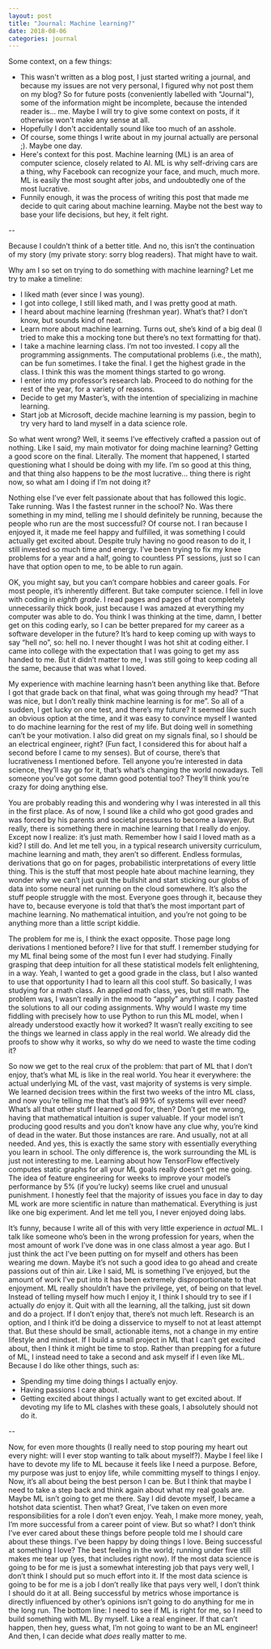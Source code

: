 ```yaml
---
layout: post
title: "Journal: Machine learning?"
date: 2018-08-06
categories: journal
---
```


Some context, on a few things:
* This wasn't written as a blog post, I just started writing a journal, and because my issues are not very personal, I figured why not post them on my blog? So for future posts (conveniently labelled with "Journal"), some of the information might be incomplete, because the intended reader is... me. Maybe I will try to give some context on posts, if it otherwise won't make any sense at all.
* Hopefully I don't accidentally sound like too much of an asshole.
* Of course, some things I write about in my journal actually are personal ;). Maybe one day.
* Here's context for this post. Machine learning (ML) is an area of computer science, closely related to AI. ML is why self-driving cars are a thing, why Facebook can recognize your face, and much, much more. ML is easily the most sought after jobs, and undoubtedly one of the most lucrative.
* Funnily enough, it was the process of writing this post that made me decide to quit caring about machine learning. Maybe not the best way to base your life decisions, but hey, it felt right.

--

Because I couldn’t think of a better title. And no, this isn’t the continuation of my story (my private story: sorry blog readers). That might have to wait.

Why am I so set on trying to do something with machine learning? Let me try to make a timeline:
- I liked math (ever since I was young).
- I got into college, I still liked math, and I was pretty good at math.
- I heard about machine learning (freshman year). What’s that? I don’t know, but sounds kind of neat.
- Learn more about machine learning. Turns out, she’s kind of a big deal (I tried to make this a mocking tone but there’s no text formatting for that).
- I take a machine learning class. I’m not too invested. I copy all the programming assignments. The computational problems (i.e., the math), can be fun sometimes. I take the final. I get the highest grade in the class. I think this was the moment things started to go wrong.
- I enter into my professor’s research lab. Proceed to do nothing for the rest of the year, for a variety of reasons.
- Decide to get my Master’s, with the intention of specializing in machine learning.
- Start job at Microsoft, decide machine learning is my passion, begin to try very hard to land myself in a data science role.

So what went wrong? Well, it seems I’ve effectively crafted a passion out of nothing. Like I said, my main motivator for doing machine learning? Getting a good score on the final. Literally. The moment that happened, I started questioning what I should be doing with my life. I’m so good at this thing, and that thing also happens to be *the* most lucrative... thing there is right now, so what am I doing if I’m not doing it?

Nothing else I’ve ever felt passionate about that has followed this logic. Take running. Was I the fastest runner in the school? No. Was there something in my mind, telling me I should definitely be running, because the people who run are the most successful? Of course not. I ran because I enjoyed it, it made me feel happy and fulfilled, it was something I could actually get excited about. Despite truly having no good reason to do it, I still invested so much time and energy. I’ve been trying to fix my knee problems for a year and a half, going to countless PT sessions, just so I can have that option open to me, to be able to run again.

OK, you might say, but you can’t compare hobbies and career goals. For most people, it’s inherently different. But take computer science. I fell in love with coding in *eighth grade*. I read pages and pages of that completely unnecessarily thick book, just because I was amazed at everything my computer was able to do. You think I was thinking at the time, damn, I better get on this coding early, so I can be better prepared for my career as a software developer in the future? It’s hard to keep coming up with ways to say “hell no”, so: hell no. I never thought I was hot shit at coding either. I came into college with the expectation that I was going to get my ass handed to me. But it didn’t matter to me, I was still going to keep coding all the same, because that was what I loved.

My experience with machine learning hasn’t been anything like that. Before I got that grade back on that final, what was going through my head? “That was nice, but I don’t really think machine learning is for me”. So all of a sudden, I get lucky on one test, and there’s my future? It seemed like such an obvious option at the time, and it was easy to convince myself I wanted to do machine learning for the rest of my life. But doing well in something can’t be your motivation. I also did great on my signals final, so I should be an electrical engineer, right? (Fun fact, I considered this for about half a second before I came to my senses). But of course, there’s that lucrativeness I mentioned before. Tell anyone you’re interested in data science, they’ll say go for it, that’s what’s changing the world nowadays. Tell someone you’ve got some damn good potential too? They’ll think you’re crazy  for doing anything else.

You are probably reading this and wondering why I was interested in all this in the first place. As of now, I sound like a child who got good grades and was forced by his parents and societal pressures to become a lawyer. But really, there is something there in machine learning that I really do enjoy. Except now I realize: it’s just math. Remember how I said I loved math as a kid? I still do. And let me tell you, in a typical research university curriculum, machine learning and math, they aren’t so different. Endless formulas, derivations that go on for pages, probabilistic interpretations of every little thing. This is the stuff that most people hate about machine learning, they wonder why we can’t just quit the bullshit and start sticking our globs of data into some neural net running on the cloud somewhere. It’s also the stuff people struggle with the most. Everyone goes through it, because they have to, because everyone is told that that’s the most important part of machine learning. No mathematical intuition, and you’re not going to be anything more than a little script kiddie.

The problem for me is, I think the exact opposite. Those page long derivations I mentioned before? I live for that stuff. I remember studying for my ML final being some of the most fun I ever had studying. Finally grasping that deep intuition for all these statistical models felt enlightening, in a way. Yeah, I wanted to get a good grade in the class, but I also wanted to use that opportunity I had to learn all this cool stuff. So basically, I was studying for a math class. An applied math class, yes, but still math. The problem was, I wasn’t really in the mood to “apply” anything. I copy pasted the solutions to all our coding assignments. Why would I waste my time fiddling with precisely how to use Python to run this ML model, when I already understood exactly how it worked? It wasn’t really exciting to see the things we learned in class apply in the real world. We already did the proofs to show why it works, so why do we need to waste the time coding it?

So now we get to the real crux of the problem: that part of ML that I don’t enjoy, that’s what ML is like in the real world. You hear it everywhere: the actual underlying ML of the vast, vast majority of systems is very simple. We learned decision trees within the first two weeks of the intro ML class, and now you’re telling me that that’s all 99% of systems will ever need? What’s all that other stuff I learned good for, then? Don’t get me wrong, having that mathematical intuition is super valuable. If your model isn’t producing good results and you don’t know have any clue why, you’re kind of dead in the water. But those instances are rare. And usually, not at all needed. And yes, this is exactly the same story with essentially everything you learn in school. The only difference is, the work surrounding the ML is just not interesting to me. Learning about how TensorFlow effectively computes static graphs for all your ML goals really doesn’t get me going. The idea of feature engineering for weeks to improve your model’s performance by 5% (if you’re lucky) seems like cruel and unusual punishment. I honestly feel that the majority of issues you face in day to day ML work are more scientific in nature than mathematical. Everything is just like one big experiment. And let me tell you, I never enjoyed doing labs.

It’s funny, because I write all of this with very little experience in *actual* ML. I talk like someone who’s been in the wrong profession for years, when the most amount of work I’ve done was in one class almost a year ago. But I just think the act I’ve been putting on for myself and others has been wearing me down. Maybe it’s not such a good idea to go ahead and create passions out of thin air. Like I said, ML is something I’ve enjoyed, but the amount of work I’ve put into it has been extremely disproportionate to that enjoyment. ML really shouldn’t have the privilege, yet, of being on that level. Instead of telling myself how much I enjoy it, I think I should try to see if I actually *do* enjoy it. Quit with all the learning, all the talking, just sit down and do a project. If I don’t enjoy that, there’s not much left. Research is an option, and I think it’d be doing a disservice to myself to not at least attempt that. But these should be small, actionable items, not a change in my entire lifestyle and mindset. If I build a small project in ML that I can’t get excited about, then I think it might be time to stop. Rather than prepping for a future of ML, I instead need to take a second and ask myself if I even like ML. Because I do like other things, such as:
- Spending my time doing things I actually enjoy.
- Having passions I care about.
- Getting excited about things I actually want to get excited about.
If devoting my life to ML clashes with these goals, I absolutely should not do it.

--

Now, for even more thoughts (I really need to stop pouring my heart out every night: will I ever stop wanting to talk about myself?). Maybe I feel like I have to devote my life to ML because it feels like I need a purpose. Before, my purpose was just to enjoy life, while committing myself to things I enjoy. Now, it’s all about being the best person I can be. But I think that maybe I need to take a step back and think again about what my real goals are. Maybe ML isn’t going to get me there. Say I did devote myself, I became a hotshot data scientist. Then what? Great, I’ve taken on even more responsibilities for a role I don’t even enjoy. Yeah, I make more money, yeah, I’m more successful from a career point of view. But so what? I don’t think I’ve ever cared about these things before people told me I should care about these things. I’ve been happy by doing things I love. Being successful at something I love? The best feeling in the world; running under five still makes me tear up (yes, that includes right now). If the most data science is going to be for me is just a somewhat interesting job that pays very well, I don’t think I should put so much effort into it. If the most data science is going to be for me is a job I don’t really like that pays very well, I don’t think I should do it at all. Being successful by metrics whose importance is directly influenced by other’s opinions isn’t going to do anything for me in the long run. The bottom line: I need to see if ML is right for me, so I need to build something with ML. By myself. Like a real engineer. If that can’t happen, then hey, guess what, I’m not going to want to be an ML engineer! And then, I can decide what *does* really matter to me.